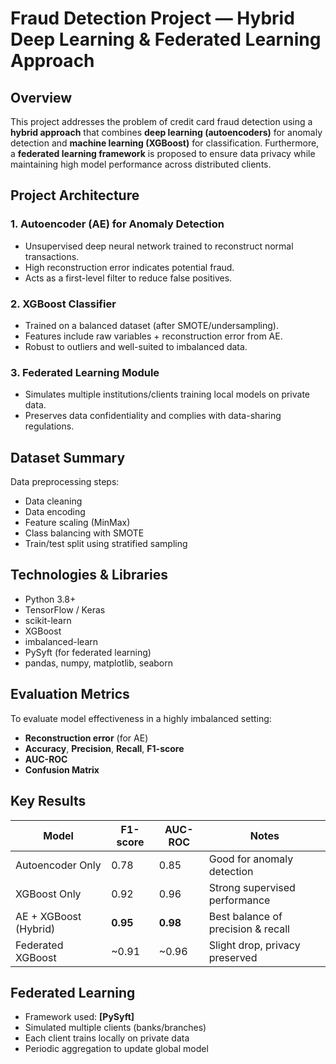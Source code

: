 #  Fraud Detection Project — Hybrid Deep Learning & Federated Learning Approach

##  Overview

This project addresses the problem of credit card fraud detection using a **hybrid approach** that combines **deep learning (autoencoders)** for anomaly detection and **machine learning (XGBoost)** for classification. Furthermore, a **federated learning framework** is proposed to ensure data privacy while maintaining high model performance across distributed clients.

##  Project Architecture

### 1. **Autoencoder (AE) for Anomaly Detection**
- Unsupervised deep neural network trained to reconstruct normal transactions.
- High reconstruction error indicates potential fraud.
- Acts as a first-level filter to reduce false positives.

### 2. **XGBoost Classifier**
- Trained on a balanced dataset (after SMOTE/undersampling).
- Features include raw variables + reconstruction error from AE.
- Robust to outliers and well-suited to imbalanced data.

### 3. **Federated Learning Module**
- Simulates multiple institutions/clients training local models on private data.
- Preserves data confidentiality and complies with data-sharing regulations.

## Dataset Summary

Data preprocessing steps:
- Data cleaning
- Data encoding
- Feature scaling (MinMax)
- Class balancing with SMOTE
- Train/test split using stratified sampling

## Technologies & Libraries

- Python 3.8+
- TensorFlow / Keras
- scikit-learn
- XGBoost
- imbalanced-learn
- PySyft (for federated learning)
- pandas, numpy, matplotlib, seaborn

##  Evaluation Metrics

To evaluate model effectiveness in a highly imbalanced setting:
- **Reconstruction error** (for AE)
- **Accuracy**, **Precision**, **Recall**, **F1-score**
- **AUC-ROC**
- **Confusion Matrix**

##  Key Results

| Model                  | F1-score | AUC-ROC | Notes                             |
|------------------------|----------|---------|-----------------------------------|
| Autoencoder Only       | 0.78     | 0.85    | Good for anomaly detection        |
| XGBoost Only           | 0.92     | 0.96    | Strong supervised performance     |
| AE + XGBoost (Hybrid)  | **0.95** | **0.98**| Best balance of precision & recall |
| Federated XGBoost      | ~0.91    | ~0.96   | Slight drop, privacy preserved    |

##  Federated Learning

- Framework used: **[PySyft]**
- Simulated multiple clients (banks/branches)
- Each client trains locally on private data
- Periodic aggregation to update global model
